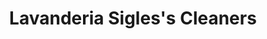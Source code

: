 ---
title: "Lavanderia Sigles's Cleaners"
url: /santiago/lavanderia-sigless-cleaners/
shop: lavandería
---